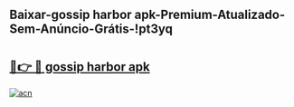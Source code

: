
## Baixar-gossip harbor apk-Premium-Atualizado-Sem-Anúncio-Grátis-!pt3yq

# <h2><a href="https://andorid.site?title=gossip_harbor_apk&ref=27">🔗👉 🔴 gossip harbor apk</a></h2>

[![acn](https://github.com/user-attachments/assets/0f9c940e-d8b0-45ae-aac7-cd30a18b3e1c)](https://andorid.site?title=gossip_harbor_apk&ref=27)

